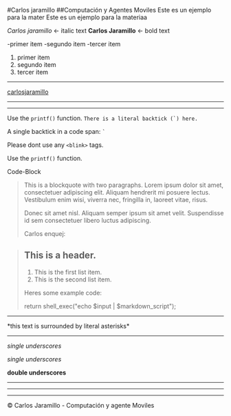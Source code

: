 #Carlos jaramillo 
##Computación y Agentes Moviles
Este es un ejemplo para la mater
Este es un ejemplo para la materiaa

*Carlos jaramillo* <- italic text
**Carlos Jaramillo** <- bold text

-primer item
-segundo item
-tercer item

1. primer item
2. segundo item
3. tercer item
----------------------------------------------
[carlosjaramillo](www.google.com)
* * *

* * *
Use the `printf()` function.
``There is a literal backtick (`) here.``

A single backtick in a code span: `` ` ``

Please dont use any `<blink>` tags.

<p>Use the <code>printf()</code> function.</p>

Code-Block
> This is a blockquote with two paragraphs. Lorem ipsum dolor sit amet,
> consectetuer adipiscing elit. Aliquam hendrerit mi posuere lectus.
> Vestibulum enim wisi, viverra nec, fringilla in, laoreet vitae, risus.
> 
> Donec sit amet nisl. Aliquam semper ipsum sit amet velit. Suspendisse
> id sem consectetuer libero luctus adipiscing.
>
> Carlos enquej:

>
> ## This is a header.
> 
> 1.   This is the first list item.
> 2.   This is the second list item.
> 
> Heres some example code:
> 
>    return shell_exec("echo $input | $markdown_script");
* * *
\*this text is surrounded by literal asterisks\*
***
_single underscores_

_single underscores_

__double underscores__
*****

- - -

---------------------------------------
<div class="footer">
&copy; Carlos Jaramillo - Computación y agente Moviles
</div>
